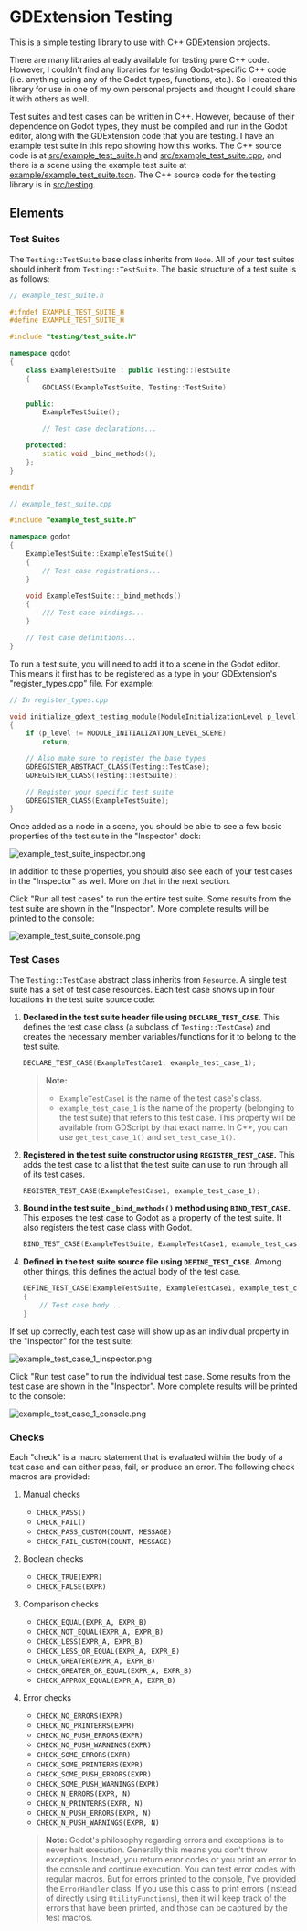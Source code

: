 # GDExtension Testing

This is a simple testing library to use with C++ GDExtension projects.

There are many libraries already available for testing pure C++ code. However, I couldn't find any libraries for testing Godot-specific C++ code (i.e. anything using any of the Godot types, functions, etc.). So I created this library for use in one of my own personal projects and thought I could share it with others as well.

Test suites and test cases can be written in C++. However, because of their dependence on Godot types, they must be compiled and run in the Godot editor, along with the GDExtension code that you are testing. I have an example test suite in this repo showing how this works. The C++ source code is at [src/example_test_suite.h](src/example_test_suite.h) and [src/example_test_suite.cpp](src/example_test_suite.cpp), and there is a scene using the example test suite at [example/example_test_suite.tscn](example/example_test_suite.tscn). The C++ source code for the testing library is in [src/testing](src/testing).

## Elements

### Test Suites

The `Testing::TestSuite` base class inherits from `Node`. All of your test suites should inherit from `Testing::TestSuite`. The basic structure of a test suite is as follows:

```cpp
// example_test_suite.h

#ifndef EXAMPLE_TEST_SUITE_H
#define EXAMPLE_TEST_SUITE_H

#include "testing/test_suite.h"

namespace godot
{
    class ExampleTestSuite : public Testing::TestSuite
    {
        GDCLASS(ExampleTestSuite, Testing::TestSuite)

    public:
        ExampleTestSuite();

        // Test case declarations...

    protected:
        static void _bind_methods();
    };
}

#endif
```

```cpp
// example_test_suite.cpp

#include "example_test_suite.h"

namespace godot
{
    ExampleTestSuite::ExampleTestSuite()
    {
        // Test case registrations...
    }

    void ExampleTestSuite::_bind_methods()
    {
        /// Test case bindings...
    }

    // Test case definitions...
}
```

To run a test suite, you will need to add it to a scene in the Godot editor. This means it first has to be registered as a type in your GDExtension's "register_types.cpp" file. For example:

```cpp
// In register_types.cpp

void initialize_gdext_testing_module(ModuleInitializationLevel p_level)
{
    if (p_level != MODULE_INITIALIZATION_LEVEL_SCENE)
        return;

    // Also make sure to register the base types
    GDREGISTER_ABSTRACT_CLASS(Testing::TestCase);
    GDREGISTER_CLASS(Testing::TestSuite);

    // Register your specific test suite
    GDREGISTER_CLASS(ExampleTestSuite);
}
```

Once added as a node in a scene, you should be able to see a few basic properties of the test suite in the "Inspector" dock:

![example_test_suite_inspector.png](example_test_suite_inspector.png)

In addition to these properties, you should also see each of your test cases in the "Inspector" as well. More on that in the next section.

Click "Run all test cases" to run the entire test suite. Some results from the test suite are shown in the "Inspector". More complete results will be printed to the console:

![example_test_suite_console.png](example_test_suite_console.png)

### Test Cases

The `Testing::TestCase` abstract class inherits from `Resource`. A single test suite has a set of test case resources. Each test case shows up in four locations in the test suite source code:

1.  **Declared in the test suite header file using `DECLARE_TEST_CASE`.** This defines the test case class (a subclass of `Testing::TestCase`) and creates the necessary member variables/functions for it to belong to the test suite.

    ```cpp
    DECLARE_TEST_CASE(ExampleTestCase1, example_test_case_1);
    ```

    >   **Note:**
    >   *   `ExampleTestCase1` is the name of the test case's class.
    >   *   `example_test_case_1` is the name of the property (belonging to the test suite) that refers to this test case. This property will be available from GDScript by that exact name. In C++, you can use `get_test_case_1()` and `set_test_case_1()`.

2.  **Registered in the test suite constructor using `REGISTER_TEST_CASE`.** This adds the test case to a list that the test suite can use to run through all of its test cases.

    ```cpp
    REGISTER_TEST_CASE(ExampleTestCase1, example_test_case_1);
    ```

3.  **Bound in the test suite `_bind_methods()` method using `BIND_TEST_CASE`.** This exposes the test case to Godot as a property of the test suite. It also registers the test case class with Godot.

    ```cpp
    BIND_TEST_CASE(ExampleTestSuite, ExampleTestCase1, example_test_case_1);
    ```

4.  **Defined in the test suite source file using `DEFINE_TEST_CASE`.** Among other things, this defines the actual body of the test case.

    ```cpp
    DEFINE_TEST_CASE(ExampleTestSuite, ExampleTestCase1, example_test_case_1)
    {
        // Test case body...
    }
    ```

If set up correctly, each test case will show up as an individual property in the "Inspector" for the test suite:

![example_test_case_1_inspector.png](example_test_case_1_inspector.png)

Click "Run test case" to run the individual test case. Some results from the test case are shown in the "Inspector". More complete results will be printed to the console:

![example_test_case_1_console.png](example_test_case_1_console.png)

### Checks

Each "check" is a macro statement that is evaluated within the body of a test case and can either pass, fail, or produce an error. The following check macros are provided:

1.  Manual checks
    *   `CHECK_PASS()`
    *   `CHECK_FAIL()`
    *   `CHECK_PASS_CUSTOM(COUNT, MESSAGE)`
    *   `CHECK_FAIL_CUSTOM(COUNT, MESSAGE)`

2.  Boolean checks
    *   `CHECK_TRUE(EXPR)`
    *   `CHECK_FALSE(EXPR)`

3.  Comparison checks
    *   `CHECK_EQUAL(EXPR_A, EXPR_B)`
    *   `CHECK_NOT_EQUAL(EXPR_A, EXPR_B)`
    *   `CHECK_LESS(EXPR_A, EXPR_B)`
    *   `CHECK_LESS_OR_EQUAL(EXPR_A, EXPR_B)`
    *   `CHECK_GREATER(EXPR_A, EXPR_B)`
    *   `CHECK_GREATER_OR_EQUAL(EXPR_A, EXPR_B)`
    *   `CHECK_APPROX_EQUAL(EXPR_A, EXPR_B)`

4.  Error checks
    *   `CHECK_NO_ERRORS(EXPR)`
    *   `CHECK_NO_PRINTERRS(EXPR)`
    *   `CHECK_NO_PUSH_ERRORS(EXPR)`
    *   `CHECK_NO_PUSH_WARNINGS(EXPR)`
    *   `CHECK_SOME_ERRORS(EXPR)`
    *   `CHECK_SOME_PRINTERRS(EXPR)`
    *   `CHECK_SOME_PUSH_ERRORS(EXPR)`
    *   `CHECK_SOME_PUSH_WARNINGS(EXPR)`
    *   `CHECK_N_ERRORS(EXPR, N)`
    *   `CHECK_N_PRINTERRS(EXPR, N)`
    *   `CHECK_N_PUSH_ERRORS(EXPR, N)`
    *   `CHECK_N_PUSH_WARNINGS(EXPR, N)`

    >   **Note:** Godot's philosophy regarding errors and exceptions is to never halt execution. Generally this means you don't throw exceptions. Instead, you return error codes or you print an error to the console and continue execution. You can test error codes with regular macros. But for errors printed to the console, I've provided the `ErrorHandler` class. If you use this class to print errors (instead of directly using `UtilityFunctions`), then it will keep track of the errors that have been printed, and those can be captured by the test macros.
